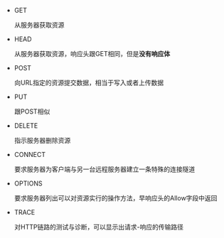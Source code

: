 * GET
  
  从服务器获取资源

* HEAD
  
  从服务器获取资源，响应头跟GET相同，但是**没有响应体**

* POST
  
  向URL指定的资源提交数据，相当于写入或者上传数据

* PUT
  
  跟POST相似

* DELETE
  
  指示服务器删除资源

* CONNECT
  
  要求服务器为客户端与另一台远程服务器建立一条特殊的连接隧道

* OPTIONS
  
  要求服务器列出可以对资源实行的操作方法，早响应头的Allow字段中返回

* TRACE
  
  对HTTP链路的测试与诊断，可以显示出请求-响应的传输路径